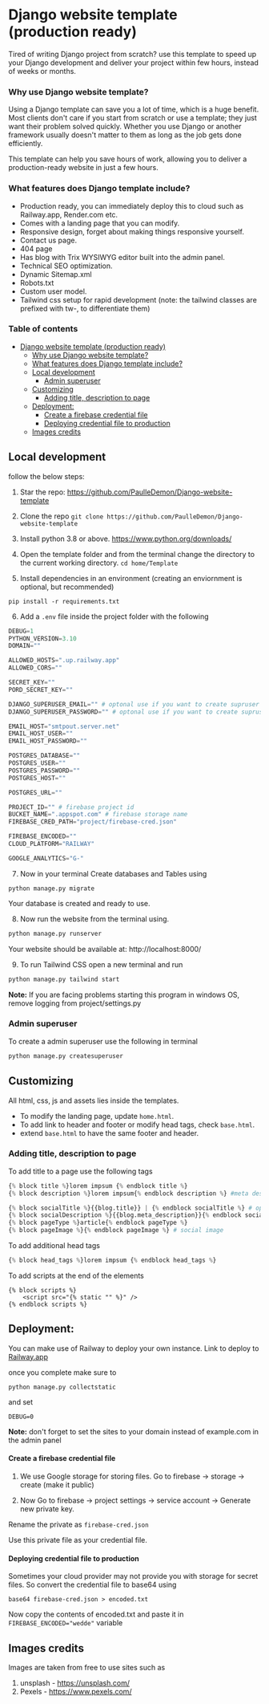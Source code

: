 # Django website template (production ready)
Tired of writing Django project from scratch? use this template to speed up your Django development and deliver your project within few hours, instead of weeks or months.

### Why use Django website template?
Using a Django template can save you a lot of time, which is a huge benefit. Most clients don't care if you start from scratch or use a template; they just want their problem solved quickly. Whether you use Django or another framework usually doesn't matter to them as long as the job gets done efficiently.

This template can help you save hours of work, allowing you to deliver a production-ready website in just a few hours.

### What features does Django template include?
- Production ready, you can immediately deploy this to cloud such as Railway.app, Render.com etc.
- Comes with a landing page that you can modify.
- Responsive design, forget about making things responsive yourself.
- Contact us page.
- 404 page
- Has blog with Trix WYSIWYG editor built into the admin panel.
- Technical SEO optimization.
- Dynamic Sitemap.xml
- Robots.txt
- Custom user model.
- Tailwind css setup for rapid development (note: the tailwind classes are prefixed with tw-, to differentiate them)

### Table of contents
- [Django website template (production ready)](#django-website-template-production-ready)
    - [Why use Django website template?](#why-use-django-website-template)
    - [What features does Django template include?](#what-features-does-django-template-include)
  - [Local development](#local-development)
    - [Admin superuser](#admin-superuser)
  - [Customizing](#customizing)
    - [Adding title, description to page](#adding-title-description-to-page)
  - [Deployment:](#deployment)
      - [Create a firebase credential file](#create-a-firebase-credential-file)
      - [Deploying credential file to production](#deploying-credential-file-to-production)
  - [Images credits](#images-credits)



## Local development

follow the below steps:
1. Star the repo: https://github.com/PaulleDemon/Django-website-template
   
2. Clone the repo
`git clone https://github.com/PaulleDemon/Django-website-template`

3. Install python 3.8 or above.
https://www.python.org/downloads/

4. Open the template folder and from the terminal change the
directory to the current working directory.
`cd home/Template`

5. Install dependencies in an environment (creating an
enviornment is optional, but recommended)
```
pip install -r requirements.txt
```

6. Add a `.env` file inside the project folder with the following
```py
DEBUG=1
PYTHON_VERSION=3.10
DOMAIN=""

ALLOWED_HOSTS=".up.railway.app"
ALLOWED_CORS=""

SECRET_KEY=""
PORD_SECRET_KEY=""

DJANGO_SUPERUSER_EMAIL="" # optonal use if you want to create supruser using --noinput
DJANGO_SUPERUSER_PASSWORD="" # optonal use if you want to create supruser using --noinput

EMAIL_HOST="smtpout.server.net"
EMAIL_HOST_USER=""
EMAIL_HOST_PASSWORD=""

POSTGRES_DATABASE=""
POSTGRES_USER=""
POSTGRES_PASSWORD=""
POSTGRES_HOST=""

POSTGRES_URL=""

PROJECT_ID="" # firebase project id
BUCKET_NAME=".appspot.com" # firebase storage name
FIREBASE_CRED_PATH="project/firebase-cred.json"

FIREBASE_ENCODED=""
CLOUD_PLATFORM="RAILWAY"

GOOGLE_ANALYTICS="G-"
```

7. Now in your terminal Create databases and Tables using
```
python manage.py migrate
```
Your database is created and ready to use.

8. Now run the website from the terminal using.
```py
python manage.py runserver
```
Your website should be available at: http://localhost:8000/

9. To run Tailwind CSS open a new terminal and run
```py
python manage.py tailwind start
```

**Note:** If you are facing problems starting this program in windows OS, remove logging from project/settings.py

### Admin superuser
To create a admin superuser use the following in terminal
```py
python manage.py createsuperuser
```

## Customizing

All html, css, js and assets lies inside the templates.
- To modify the landing page, update `home.html`.
- To add link to header and footer or modify head tags, check `base.html`.
- extend `base.html` to have the same footer and header.

### Adding title, description to page
To add title to a page use the following tags
```py
{% block title %}lorem impsum {% endblock title %}
{% block description %}lorem impsum{% endblock description %} #meta description

{% block socialTitle %}{{blog.title}} | {% endblock socialTitle %} # open graph title, for socials
{% block socialDescription %}{{blog.meta_description}}{% endblock socialDescription %} # open graph description, for socials
{% block pageType %}article{% endblock pageType %}
{% block pageImage %}{% endblock pageImage %} # social image
```

To add additional head tags

```py
{% block head_tags %}lorem impsum {% endblock head_tags %}
```
To add scripts at the end of the elements
```
{% block scripts %}
    <script src="{% static "" %}" />
{% endblock scripts %}
```

## Deployment:

You can make use of Railway to deploy your own instance. 
Link to deploy to [Railway.app](https://railway.app?referralCode=BfMDHP)

once you complete make sure to 
```
python manage.py collectstatic
```
and set
```
DEBUG=0
```

**Note:** don't forget to set the sites to your domain instead of example.com in the admin panel

#### Create a firebase credential file

1. We use Google storage for storing files. Go to firebase -> storage -> create (make it public)

2. Now Go to firebase -> project settings -> service account -> Generate new private key.

Rename the private as `firebase-cred.json`

Use this private file as your credential file.

#### Deploying credential file to production
Sometimes your cloud provider may not provide you with storage for secret files. 
So convert the credential file to base64 using
```
base64 firebase-cred.json > encoded.txt
```
Now copy the contents of encoded.txt and paste it in `FIREBASE_ENCODED="wedde"` variable


## Images credits
Images are taken from free to use sites such as 
1. unsplash - https://unsplash.com/
2. Pexels - https://www.pexels.com/